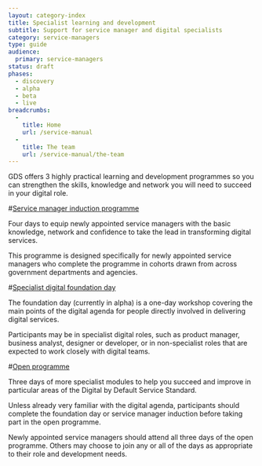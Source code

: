 ```yaml
---
layout: category-index
title: Specialist learning and development
subtitle: Support for service manager and digital specialists
category: service-managers
type: guide
audience:
  primary: service-managers
status: draft
phases:
  - discovery
  - alpha
  - beta
  - live
breadcrumbs:
  -
    title: Home
    url: /service-manual
  -
    title: The team
    url: /service-manual/the-team
---
```


GDS offers 3 highly practical learning and development programmes so you can strengthen the skills, knowledge and network you will need to succeed in your digital role.

#[Service manager induction programme](service-manager-induction.html)

Four days to equip newly appointed service managers with the basic knowledge, network and confidence to take the lead in transforming digital services.

This programme is designed specifically for newly appointed service managers who complete the programme in cohorts drawn from across government departments and agencies.

#[Specialist digital foundation day](foundation-day.html)

The foundation day (currently in alpha) is a one-day workshop covering the main points of the digital agenda for people directly involved in delivering digital services.

Participants may be in specialist digital roles, such as product manager, business analyst, designer or developer, or in non-specialist roles that are expected to work closely with digital teams.

#[Open programme](open-programme.html)

Three days of more specialist modules to help you succeed and improve in particular areas of the Digital by Default Service Standard.

Unless already very familiar with the digital agenda, participants should complete the foundation day or service manager induction before taking part in the open programme.

Newly appointed service managers should attend all three days of the open programme. Others may choose to join any or all of the days as appropriate to their role and development needs.
